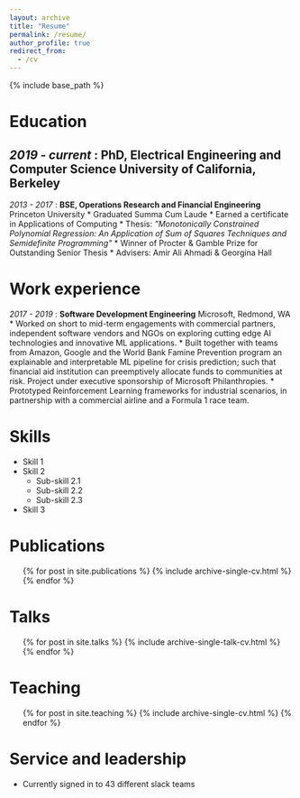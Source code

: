 ```yaml
---
layout: archive
title: "Resume"
permalink: /resume/
author_profile: true
redirect_from:
  - /cv
---
```


{% include base_path %}

Education
======
*2019 - current*
:   **PhD, Electrical Engineering and Computer Science** University of California, Berkeley
------

*2013 - 2017*
:   **BSE, Operations Research and Financial Engineering** Princeton University
      * Graduated Summa Cum Laude
      * Earned a certificate in Applications of Computing
      * Thesis: *”Monotonically Constrained Polynomial Regression: An Application of Sum of Squares Techniques and Semidefinite Programming"*
      * Winner of Procter & Gamble Prize for Outstanding Senior Thesis
      * Advisers: Amir Ali Ahmadi & Georgina Hall


Work experience
======
*2017 - 2019*
:   **Software Development Engineering** Microsoft, Redmond, WA
      * Worked on short to mid-term engagements with commercial partners, independent software vendors and NGOs on exploring cutting edge AI technologies and innovative ML applications.
      * Built together with teams from Amazon, Google and the World Bank Famine Prevention program an explainable and interpretable ML pipeline for crisis prediction; such that financial aid institution can preemptively allocate funds to communities at risk. Project under executive sponsorship of Microsoft Philanthropies.
      * Prototyped Reinforcement Learning frameworks for industrial scenarios, in partnership with a commercial airline and a Formula 1 race team. 


Skills
======
* Skill 1
* Skill 2
  * Sub-skill 2.1
  * Sub-skill 2.2
  * Sub-skill 2.3
* Skill 3

Publications
======
  <ul>{% for post in site.publications %}
    {% include archive-single-cv.html %}
  {% endfor %}</ul>
  
Talks
======
  <ul>{% for post in site.talks %}
    {% include archive-single-talk-cv.html %}
  {% endfor %}</ul>
  
Teaching
======
  <ul>{% for post in site.teaching %}
    {% include archive-single-cv.html %}
  {% endfor %}</ul>
  
Service and leadership
======
* Currently signed in to 43 different slack teams
